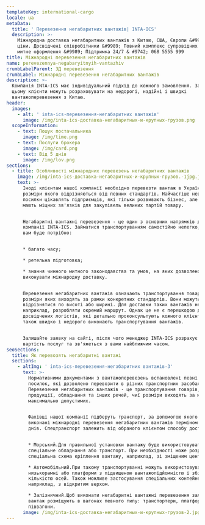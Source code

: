 ```yaml
---
templateKey: international-cargo
locale: ua
metaData:
  title: ' Перевезення негабаритних вантажів| INTA-ICS'
  description: >-
    Міжнародна доставка негабаритних вантажів з Китаю, США, Європи &#9989; Чесні
    ціни. Досвідчені співробітники &#9989; Повний комплекс супровідних послуг,
    митне оформлення &#9989; Підтримка 24/7 & #9742; 068 5555 999
title: Міжнародні перевезення негабаритних вантажів
name: perevezennya-negabaryitnyih-vantazhiv
crumbLabelParent: ЗД перевезення
crumbLabel: Міжнародні перевезення негабаритних вантажів
description: >-
  Компанія INTA-ICS має індивідуальний підхід до кожного замовлення. Завдяки
  цьому клієнти можуть розраховувати на недорогі, надійні і швидкі
  вантажоперевезення з Китаю.
header:
  images:
    - alt: ' inta-ics-перевезення-негабаритних вантажів'
      image: /img/inta-ics-доставка-негабаритных-и-крупных-грузов.png
  scopeInformation:
    - text: Пошук постачальника
      image: /img/time.png
    - text: Послуги брокера
      image: /img/card.png
    - text: Від 5 днів
      image: /img/lov.png
sections:
  - title: Особливості міжнародних перевезень негабаритних вантажів
    image: /img/inta-ics-доставка-негабаритных-и-крупных-грузов.-1jpg.jpg
    text: >-
      Іноді клієнтам нашої компанії необхідно перевезти вантаж в Україну,
      розміри якого відрізняються від певних стандартів. Найчастіше невеликі
      посилки цікавлять підприємців, які тільки розвивають бізнес, але ще не
      мають міцних зв'язків для закупівель великих партій товару.


      Негабаритні вантажні перевезення - це один з основних напрямків діяльності
      компанії INTA-ICS. Займатися транспортуванням самостійно нелегко, так як
      вам буде потрібно:


      * багато часу;

      * ретельна підготовка;

      * знання чинного митного законодавства та умов, на яких дозволено
      виконувати міжнародну доставку.


      Перевезення негабаритних вантажів означають транспортування товарів,
      розміри яких виходять за рамки конкретних стандартів. Вони можуть
      відрізнятися по висоті або ширині. Для доставки таких вантажів необхідно,
      наприклад, розробляти окремий маршрут. Однак це не є перешкодою для наших
      досвідчених логістів, які детально проконсультують кожного клієнта, а
      також швидко і недорого виконають транспортування вантажів.


      Залишайте заявку на сайті, після чого менеджер INTA-ICS розрахує попередню
      вартість послуг та зв'яжеться з вами найближчим часом.
seoSections:
  title: Як перевозять негабаритні вантажі
  sections:
    - altImg: ' inta-ics-перевезення-негабаритних вантажів-3'
      text: >-
        Нормативними документами з вантажоперевезень встановлені певні розміри
        посилок, які дозволено перевозити в різних транспортних засобах.
        Перевезення негабаритних вантажів - це транспортування товарів,
        продукції, обладнання та інших речей, чиї розміри виходять за межі
        максимально допустимих.


        Фахівці нашої компанії підберуть транспорт, за допомогою якого будуть
        виконані міжнародні перевезення негабаритних вантажів терміном від 5
        днів. Спецтранспорт залежить від обраного клієнтом способу доставки:


        * Морський.Для правильної установки вантажу буде використовуватися
        спеціальне обладнання або транспорт. При необхідності може розроблятися
        спеціальна схема кріплення вантажу, наприклад, зі зміщеним центром ваги.

        * Автомобільний.При такому транспортуванні можуть використовуватися
        низькорамні або платформи з підвищеною вантажопідйомністю і збільшеною
        кількістю осей. Також можливе застосування спеціальних контейнерів,
        наприклад, з відкритим верхом.

        * Залізничний.Щоб виконати негабаритні вантажні перевезення залізницею,
        вантаж розміщують в вагонах певного типу: транспортери, платформи і
        піввагони.
      image: /img/inta-ics-доставка-негабаритных-и-крупных-грузов-2.jpg
---
```

